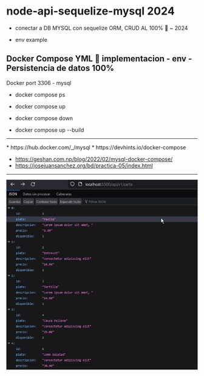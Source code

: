 # node-api-sequelize-mysql 2024
* conectar a DB MYSQL con sequelize ORM, CRUD AL 100% 💯 ~ 2024

* env example

## Docker Compose YML 🐋 implementacion - env - Persistencia de datos 100%
Docker port 3306 - mysql

* docker compose ps
* docker compose up

* docker compose down

* docker compose up --build
<hr/>
* https://hub.docker.com/_/mysql
* https://devhints.io/docker-compose

* https://geshan.com.np/blog/2022/02/mysql-docker-compose/
* https://josejuansanchez.org/bd/practica-05/index.html

<hr/>
<img src="main.jpg" />


